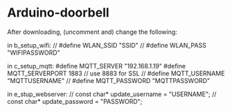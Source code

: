 # Arduino-doorbell
After downloading, (uncomment and) change the following:

in b_setup_wifi:
// #define WLAN_SSID      "SSID"
// #define WLAN_PASS      "WIFIPASSWORD"

in c_setup_mqtt:
#define MQTT_SERVER       "192.168.1.19"
#define MQTT_SERVERPORT   1883     // use 8883 for SSL
// #define MQTT_USERNAME  "MQTTUSERNAME"
// #define MQTT_PASSWORD  "MQTTPASSWORD"

in e_stup_webserver:
// const char* update_username = "USERNAME";
// const char* update_password = "PASSWORD";
